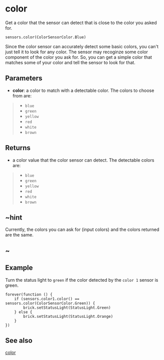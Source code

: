 # color

Get a color that the sensor can detect that is close to the color you asked for.

```sig
sensors.color(ColorSensorColor.Blue)
```

Since the color sensor can accurately detect some basic colors, you can't just tell it to look for any color. The sensor may recoginze some color component of the color you ask for. So, you can get a simple color that matches some of your color and tell the sensor to look for that.

## Parameters

* **color**: a color to match with a detectable color. The colors to choose from are:

> * `blue`
> * `green`
> * `yellow`
> * `red`
> * `white`
> * `brown`

## Returns

* a color value that the color sensor can detect. The detectable colors are:

> * `blue`
> * `green`
> * `yellow`
> * `red`
> * `white`
> * `brown`

## ~hint

Currently, the colors you can ask for (input colors) and the colors returned are the same.

## ~

## Example

Turn the status light to `green` if the color detected by the `color 1` sensor is green.

```blocks
forever(function () {
    if (sensors.color1.color() == sensors.color(ColorSensorColor.Green)) {
        brick.setStatusLight(StatusLight.Green)
    } else {
        brick.setStatusLight(StatusLight.Orange)
    }
})
```

## See also

[color](/reference/sensors/color-sensor/color)